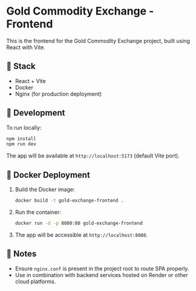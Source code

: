 # Gold Commodity Exchange - Frontend

This is the frontend for the Gold Commodity Exchange project, built using React with Vite.

## 🧱 Stack

- React + Vite
- Docker
- Nginx (for production deployment)

## 🚀 Development

To run locally:

```bash
npm install
npm run dev
```

The app will be available at `http://localhost:5173` (default Vite port).

## 🐳 Docker Deployment

1. Build the Docker image:

   ```bash
   docker build -t gold-exchange-frontend .
   ```

2. Run the container:

   ```bash
   docker run -d -p 8080:80 gold-exchange-frontend
   ```

3. The app will be accessible at `http://localhost:8080`.

## 🔧 Notes

- Ensure `nginx.conf` is present in the project root to route SPA properly.
- Use in combination with backend services hosted on Render or other cloud platforms.

